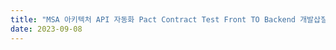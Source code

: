 ```yaml
---
title: "MSA 아키텍처 API 자동화 Pact Contract Test Front TO Backend 개발삽질기 러닝커브 실사용후기 챕터5"  
date: 2023-09-08
---
```

